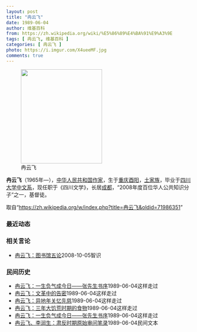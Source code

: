 ```yaml
---
layout: post
title: "冉云飞"
date: 1989-06-04
author: 维基百科
from: https://zh.wikipedia.org/wiki/%E5%86%89%E4%BA%91%E9%A3%9E
tags: [ 冉云飞, 维基百科 ]
categories: [ 冉云飞 ]
photo: https://i.imgur.com/X4ueeMF.jpg
comments: true
---
```

<div class="mw-parser-output"><figure class="mw-default-size" typeof="mw:File/Thumb"><a href="/wiki/File:Ran_Yunfei.JPG" class="mw-file-description"><img src="//upload.wikimedia.org/wikipedia/commons/thumb/e/e4/Ran_Yunfei.JPG/220px-Ran_Yunfei.JPG" decoding="async" width="220" height="255" class="mw-file-element" srcset="//upload.wikimedia.org/wikipedia/commons/thumb/e/e4/Ran_Yunfei.JPG/330px-Ran_Yunfei.JPG 1.5x, //upload.wikimedia.org/wikipedia/commons/thumb/e/e4/Ran_Yunfei.JPG/440px-Ran_Yunfei.JPG 2x" data-file-width="1429" data-file-height="1655"></a><figcaption>冉云飞</figcaption></figure>
<p><b>冉云飞</b>（1965年<span class="useeditintro" title="Template:BLP editintro">—</span>），<a href="/wiki/%E4%B8%AD%E5%8D%8E%E4%BA%BA%E6%B0%91%E5%85%B1%E5%92%8C%E5%9B%BD" title="中华人民共和国">中华人民共和国</a><a href="/wiki/%E4%BD%9C%E5%AE%B6" title="作家">作家</a>，生于<a href="/wiki/%E9%87%8D%E5%BA%86" class="mw-redirect" title="重庆">重庆</a><a href="/wiki/%E9%85%89%E9%98%B3" class="mw-redirect" title="酉阳">酉阳</a>，<a href="/wiki/%E5%9C%9F%E5%AE%B6%E6%97%8F" title="土家族">土家族</a>，毕业于<a href="/wiki/%E5%9B%9B%E5%B7%9D%E5%A4%A7%E5%AD%A6" title="四川大学">四川大学</a><a href="/wiki/%E4%B8%AD%E6%96%87%E7%B3%BB" class="mw-redirect" title="中文系">中文系</a>，现任职于《四川文学》，长居<a href="/wiki/%E6%88%90%E9%83%BD" class="mw-redirect" title="成都">成都</a>，“2008年度百位华人公共知识分子”之一，基督徒。
</p>
<meta property="mw:PageProp/toc">
</div><!--esi <esi:include src="/esitest-fa8a495983347898/content" /> --><noscript><img src="//zh.wikipedia.org/wiki/Special:CentralAutoLogin/start?type=1x1" alt="" title="" width="1" height="1" style="border: none; position: absolute;"></noscript>
<div class="printfooter" data-nosnippet="">取自“<a dir="ltr" href="https://zh.wikipedia.org/w/index.php?title=冉云飞&amp;oldid=71986351">https://zh.wikipedia.org/w/index.php?title=冉云飞&amp;oldid=71986351</a>”</div><div id="recent-news"><h3>最近动态</h3><ul></ul></div><div id="open-opinion"><h3>相关言论</h3><ul><li><a href="https://nodebe4.github.io/opinion/2008-10-05/%E5%86%89%E4%BA%91%E9%A3%9E-%E5%9B%BE%E4%B9%A6%E9%A6%86%E4%BA%94%E8%AE%BA/" title="冉云飞">冉云飞：图书馆五论</a><time>2008-10-05</time><a class="tag">智识</a></li>
</ul></div><div id="mjls-record"><h3>民间历史</h3><ul><li><a href="https://nodebe4.github.io/mjlsh/1989-06-04/%E8%94%A1%E6%BA%B6-%E4%B8%80%E5%BF%B5%E4%B9%8B%E5%B7%AE-%E5%91%BD%E8%BF%90%E8%BF%A5%E5%BC%82-%E5%86%B3%E5%AE%9A22%E4%BD%8D%E4%B8%AD%E5%9B%BD%E5%86%9B%E4%BA%BA%E5%91%BD%E8%BF%90%E7%9A%845%E5%88%86%E9%92%9F/" title="冉云飞">冉云飞：一生负气成今日——张先生书序</a><time>1989-06-04</time><a class="tag">这样走过</a></li>
<li><a href="https://nodebe4.github.io/mjlsh/1989-06-04/%E5%86%89%E4%BA%91%E9%A3%9E-%E6%96%87%E9%9D%A9%E4%B8%AD%E7%9A%84%E5%91%8A%E5%AF%86/" title="冉云飞">冉云飞：文革中的告密</a><time>1989-06-04</time><a class="tag">这样走过</a></li>
<li><a href="https://nodebe4.github.io/mjlsh/1989-06-04/%E5%86%89%E4%BA%91%E9%A3%9E-%E5%BC%82%E5%9C%B0%E5%B9%B4%E5%85%B3%E5%BF%86%E5%85%88%E6%85%88/" title="冉云飞">冉云飞：异地年关忆先慈</a><time>1989-06-04</time><a class="tag">这样走过</a></li>
<li><a href="https://nodebe4.github.io/mjlsh/1989-06-04/%E5%86%89%E4%BA%91%E9%A3%9E-%E4%B8%89%E5%B9%B4%E5%A4%A7%E9%A5%A5%E8%8D%92%E6%97%B6%E6%9C%9F%E7%9A%84%E9%A3%9F%E7%89%A9/" title="冉云飞">冉云飞：三年大饥荒时期的食物</a><time>1989-06-04</time><a class="tag">这样走过</a></li>
<li><a href="https://nodebe4.github.io/mjlsh/1989-06-04/%E5%86%89%E4%BA%91%E9%A3%9E-%E4%B8%80%E7%94%9F%E8%B4%9F%E6%B0%94%E6%88%90%E4%BB%8A%E6%97%A5-%E5%BC%A0%E5%85%88%E7%94%9F%E4%B9%A6%E5%BA%8F/" title="冉云飞">冉云飞：一生负气成今日——张先生书序</a><time>1989-06-04</time><a class="tag">这样走过</a></li>
<li><a href="https://nodebe4.github.io/mjlsh/1989-06-04/%E5%86%89%E4%BA%91%E9%A3%9E-%E6%9D%8E%E6%B6%A6%E7%94%9F-%E8%82%83%E5%8F%8D%E6%97%B6%E6%9C%9F%E5%8E%9F%E5%A7%8B%E5%AE%A1%E9%97%AE%E7%AC%94%E5%BD%95/" title="冉云飞、李润生">冉云飞、李润生：肃反时期原始审问笔录</a><time>1989-06-04</time><a class="tag">民间文本</a></li>
</ul></div>